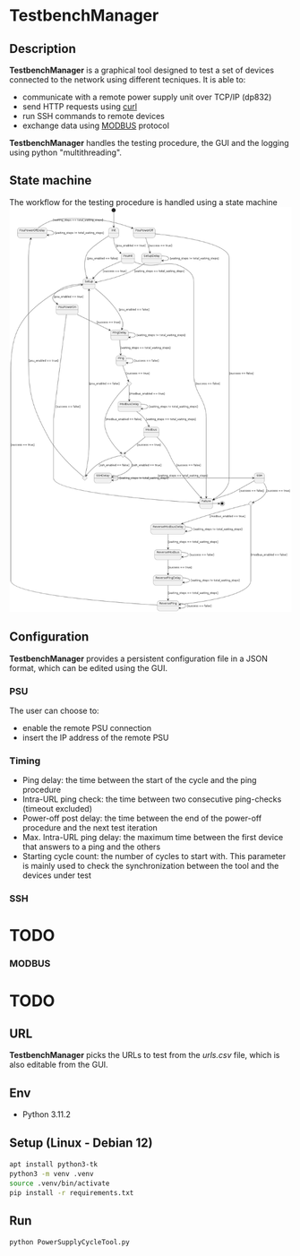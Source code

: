 # TestbenchManager

## Description
**TestbenchManager** is a graphical tool designed to test a set of devices connected to the network using different tecniques. It is able to:

- communicate with a remote power supply unit over TCP/IP (dp832)
- send HTTP requests using [curl](https://curl.se/)
- run SSH commands to remote devices
- exchange data using [MODBUS](https://en.wikipedia.org/wiki/Modbus) protocol

**TestbenchManager** handles the testing procedure, the GUI and the logging using python "multithreading".

## State machine
The workflow for the testing procedure is handled using a state machine
![State machine image](assets/state_machine.png)

## Configuration
**TestbenchManager** provides a persistent configuration file in a JSON format, which can be edited using the GUI.

### PSU
The user can choose to:
- enable the remote PSU connection
- insert the IP address of the remote PSU

### Timing
- Ping delay: the time between the start of the cycle and the ping procedure
- Intra-URL ping check: the time between two consecutive ping-checks (timeout excluded)
- Power-off post delay: the time between the end of the power-off procedure and the next test iteration
- Max. Intra-URL ping delay: the maximum time between the first device that answers to a ping and the others
- Starting cycle count: the number of cycles to start with. This parameter is mainly used to check the synchronization between the tool and the devices under test

### SSH
# TODO

### MODBUS
# TODO

## URL
**TestbenchManager** picks the URLs to test from the *urls.csv* file, which is also editable from the GUI.

## Env
- Python 3.11.2

## Setup (Linux - Debian 12)
```sh
apt install python3-tk
python3 -m venv .venv
source .venv/bin/activate
pip install -r requirements.txt
```

## Run
```sh
python PowerSupplyCycleTool.py
```

